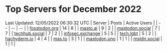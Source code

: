 # Top Servers for December 2022
Last Updated: 12/05/2022 06:30:32 UTC
| Server | Posts | Active Users |
| -- | -- | -- |
| [fosstodon.org](https://fosstodon.org/tags/PowerShell) | 14 | 8 |
| [masto.ai](https://masto.ai/tags/PowerShell) | 9 | 2 |
| [mastodon.social](https://mastodon.social/tags/PowerShell) | 7 | 7 |
| [techhub.social](https://techhub.social/tags/PowerShell) | 7 | 2 |
| [infosec.exchange](https://infosec.exchange/tags/PowerShell) | 5 | 5 |
| [tech.lgbt](https://tech.lgbt/tags/PowerShell) | 5 | 2 |
| [hachyderm.io](https://hachyderm.io/tags/PowerShell) | 4 | 4 |
| [mas.to](https://mas.to/tags/PowerShell) | 3 | 1 |
| [mastodon.uno](https://mastodon.uno/tags/PowerShell) | 1 | 1 |
| [mstdn.social](https://mstdn.social/tags/PowerShell) | 1 | 1 |
